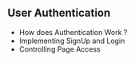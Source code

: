 ## User Authentication

- How does Authentication Work ?
- Implementing SignUp and Login
- Controlling Page Access
